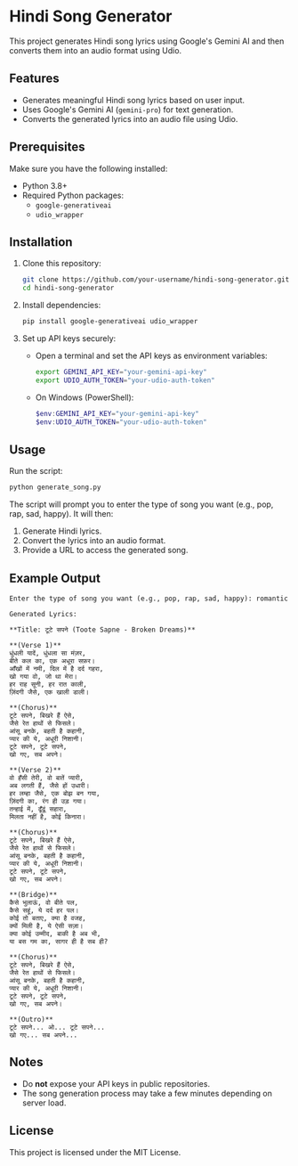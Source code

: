 # Hindi Song Generator

This project generates Hindi song lyrics using Google's Gemini AI and then converts them into an audio format using Udio.

## Features
- Generates meaningful Hindi song lyrics based on user input.
- Uses Google's Gemini AI (`gemini-pro`) for text generation.
- Converts the generated lyrics into an audio file using Udio.

## Prerequisites
Make sure you have the following installed:
- Python 3.8+
- Required Python packages:
  - `google-generativeai`
  - `udio_wrapper`

## Installation
1. Clone this repository:
   ```sh
   git clone https://github.com/your-username/hindi-song-generator.git
   cd hindi-song-generator
   ```

2. Install dependencies:
   ```sh
   pip install google-generativeai udio_wrapper
   ```

3. Set up API keys securely:
   - Open a terminal and set the API keys as environment variables:
     ```sh
     export GEMINI_API_KEY="your-gemini-api-key"
     export UDIO_AUTH_TOKEN="your-udio-auth-token"
     ```
   - On Windows (PowerShell):
     ```powershell
     $env:GEMINI_API_KEY="your-gemini-api-key"
     $env:UDIO_AUTH_TOKEN="your-udio-auth-token"
     ```

## Usage
Run the script:
```sh
python generate_song.py
```

The script will prompt you to enter the type of song you want (e.g., pop, rap, sad, happy). It will then:
1. Generate Hindi lyrics.
2. Convert the lyrics into an audio format.
3. Provide a URL to access the generated song.

## Example Output
```
Enter the type of song you want (e.g., pop, rap, sad, happy): romantic

Generated Lyrics:

**Title: टूटे सपने (Toote Sapne - Broken Dreams)**

**(Verse 1)**
धुंधली यादें, धुंधला सा मंज़र,
बीते कल का, एक अधूरा सफ़र।
आँखों में नमी, दिल में है दर्द गहरा,
खो गया वो, जो था मेरा।
हर राह सूनी, हर रात काली,
ज़िंदगी जैसे, एक खाली डाली।

**(Chorus)**
टूटे सपने, बिखरे हैं ऐसे,
जैसे रेत हाथों से फिसले।
आंसू बनके, बहती है कहानी,
प्यार की ये, अधूरी निशानी।
टूटे सपने, टूटे सपने,
खो गए, सब अपने।

**(Verse 2)**
वो हँसी तेरी, वो बातें प्यारी,
अब लगती हैं, जैसे हों उधारी।
हर लम्हा जैसे, एक बोझ बन गया,
ज़िंदगी का, रंग ही उड़ गया।
तन्हाई में, ढूँढूं सहारा,
मिलता नहीं है, कोई किनारा।

**(Chorus)**
टूटे सपने, बिखरे हैं ऐसे,
जैसे रेत हाथों से फिसले।
आंसू बनके, बहती है कहानी,
प्यार की ये, अधूरी निशानी।
टूटे सपने, टूटे सपने,
खो गए, सब अपने।

**(Bridge)**
कैसे भुलाऊं, वो बीते पल,
कैसे सहूं, ये दर्द हर पल।
कोई तो बताए, क्या है वजह,
क्यों मिली है, ये ऐसी सज़ा।
क्या कोई उम्मीद, बाकी है अब भी,
या बस गम का, सागर ही है सब ही?

**(Chorus)**
टूटे सपने, बिखरे हैं ऐसे,
जैसे रेत हाथों से फिसले।
आंसू बनके, बहती है कहानी,
प्यार की ये, अधूरी निशानी।
टूटे सपने, टूटे सपने,
खो गए, सब अपने।

**(Outro)**
टूटे सपने... ओ... टूटे सपने...
खो गए... सब अपने...

```

## Notes
- Do **not** expose your API keys in public repositories.
- The song generation process may take a few minutes depending on server load.

## License
This project is licensed under the MIT License.
